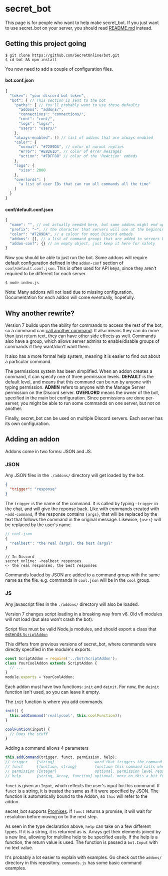 # secret_bot

This page is for people who want to help make secret_bot. If you just want to use secret_bot on your server, you should read [README.md](https://github.com/SecretOnline/bot/blob/master/README.md) instead.

## Getting this project going

```
$ git clone https://github.com/SecretOnline/bot.git
$ cd bot && npm install
```

You now need to add a couple of configuration files.

#### bot.conf.json

```js
{
  "token": "your discord bot token",
  "bot": { // This section is sent to the bot
    "paths": { // You'll probably want to use these defaults
      "addons": "addons/",
      "connections": "connections/",
      "conf": "conf/",
      "logs": "logs/",
      "users": "users/"
    },
    "always-enabled": [] // list of addons that are always enabled
    "color": {
      "normal": "#7289DA", // color of normal replies
      "error": "#E8261D", // color of error messages
      "action": "#FDFF88" // color of the 'ReAction' embeds
    },
    "logs": {
      "size": 2000
    },
    "overlords": [
      "a list of user IDs that can run all commands all the time"
    ]
  }
}

```

#### conf/default.conf.json

```js
{
  "name": "", // not actually needed here, but some addons might end up using it
  "prefix": "~", // the character that servers will use at the beginning of commands by default
  "color": "#7289DA", // a colour for most Discord embeds
  "addons": [], // a list of command groups that are added to servers by default
  "addon-conf": {} // an empty object, just keep it here for safety
}

```

Now you should be able to just run the bot. Some addons will require default configuration defined in the `addon-conf` section of `conf/default.conf.json`. This is often used for API keys, since they aren't required to be different for each server.

```
$ node index.js
```

Note: Many addons will not load due to missing configuration. Documentation for each addon will come eventually, hopefully.

## Why another rewrite?

Version 7 builds upon the ability for commands to access the rest of the bot, so a command can [call another command](https://github.com/SecretOnline/bot/commit/ae5281902341a43902b0158bc9f4f7c5fa27c497#diff-051ac24927ac63174d3fd41cdf2098eaR123). It also means they can do more than just return text, they can have [other side effects as well](https://github.com/SecretOnline/bot/commit/67c195c59aa970058f3f73dc009d893e3d998e53#diff-d62dce5120621199a95203fd01539030R212). Commands also have a group, which allows server admins to enable/disable groups of commands if they want/don't want them.

It also has a more formal help system, meaning it is easier to find out about a particular command.

The permissions system has been simplified. When an addon creates a command, it can specify one of three permission levels. **DEFAULT** is the default level, and means that this command can be run by anyone with typing permission. **ADMIN** refers to anyone with the Manage Server permission on the Discord server. **OVERLORD** means the owner of the bot, specified in the main bot configuration. Since permissions are done per-server, you might be able to run some commands on one server, but not on another.

Finally, secret_bot can be used on multiple Discord servers. Each server has its own configuration.

## Adding an addon

Addons come in two forms: JSON and JS.

### JSON

Any JSON files in the `./addons/` directory will get loaded by the bot.

```json
{
  "trigger": "response"
}
```

The `trigger` is the name of the command. It is called by typing `~trigger` in the chat, and will give the reponse back. Like with commands created with `~add-command`, if the response contains `{args}`, that will be replaced by the text that follows the command in the original message. Likewise, `{user}` will be replaced by the user's name.

```js
// cool.json
{
  "realbest": "the real {args}, the best {args}"
}
```
```
// In Discord
secret_online: ~realbest responses
<- the real responses, the best responses
```

Commands loaded by JSON are added to a command group with the same name as the file. e.g. commands in `cool.json` will be in the `cool` group.

### JS

Any javascript files in the `./addons/` directory will also be loaded.

Version 7 changes script loading in a breaking way from v6. Old v6 modules will not load (but also won't crash the bot).

Script files must be valid Node.js modules, and should export a class that [extends `ScriptAddon`](https://github.com/SecretOnline/bot/blob/17c6ab52c1b64afe7485edc5e79ece79214deb79/addons/core.js#L3)

This differs from previous versions of secret_bot, where commands were directly specified in the module's exports.

```js
const ScriptAddon = require('../bot/ScriptAddon');
class YourCoolAddon extends ScriptAddon {
  // ...
}
module.exports = YourCoolAddon;
```

Each addon must have two functions: `init` and `deinit`. For now, the `deinit` function isn't used, so you can leave it empty.

The `init` function is where you add commands.

```js
init() {
  this.addCommand('reallycool', this.coolFunction));
}

coolFuntion(input) {
  // Does the stuff
}
```

Adding a command allows 4 parameters

```js
this.addCommand(trigger, funct, permission, help);
// trigger    {string}                  word that triggers the command to run
// funct      {function, string}        function this command calls when being processed
// permission {integer}                 optional. permission level required for this command
// help       {string, Array, function} optional. more on this a bit further down
```

`funct` is given an `Input`, which reflects the user's input for this command. If `funct` is a string, it is treated the same as if it were specified by JSON. The function is automatically bound to the Addon, so `this` will refer to the addon.

secret_bot supports [Promises](https://developer.mozilla.org/en/docs/Web/JavaScript/Reference/Global_Objects/Promise). If `funct` returns a promise, it will wait for resolution before moving on to the next step.

As seen in the type declaration above, `help` can take on a few different types. If it is a string, it is returned as is. Arrays get their elements joined by a new line, allowing for multiline help to be specified easily. If the help is a function, the return value is used. The function is passed a `bot.Input` with no text value.

It's probably a lot easier to explain with examples. Go check out the `addons/` directory in this repository. `commands.js` has some basic command examples.
